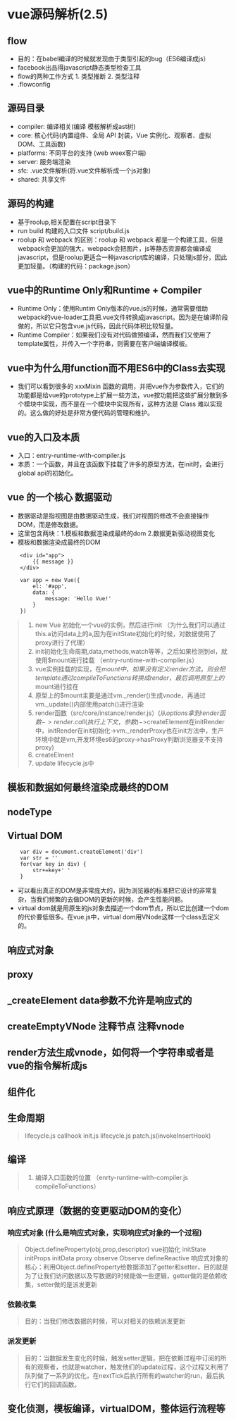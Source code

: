 # vue源码解析(2.5)
## flow
* 目的：在babel编译的时候就发现由于类型引起的bug（ES6编译成js）
* facebook出品得javascript静态类型检查工具
* flow的两种工作方式 1. 类型推断  2. 类型注释
* .flowconfig
## 源码目录
* compiler:     编译相关(编译 模板解析成ast树)
* core:         核心代码(内置组件、全局 API 封装，Vue 实例化、观察者、虚拟DOM、⼯具函数)
* platforms:    不同平台的支持 (web  weex客户端)
* server:       服务端渲染
* sfc:          .vue文件解析(将.vue文件解析成一个js对象)
* shared:       共享文件
## 源码的构建
* 基于roolup,相关配置在script目录下
* run build 构建的入口文件 script/build.js
* roolup 和 webpack 的区别：roolup 和 webpack 都是一个构建工具，但是webpack会更加的强大，webpack会把图片，js等静态资源都会编译成javascript，但是roolup更适合一种javascript库的编译，只处理js部分，因此更加轻量。（构建的代码：package.json）
## vue中的Runtime Only和Runtime + Compiler
* Runtime Only：使用Runtim Only版本的vue.js的时候，通常需要借助webpack的vue-loader工具把.vue文件转换成javascript。因为是在编译阶段做的，所以它只包含vue.js代码，因此代码体积比较轻量。
* Runtime Compiler：如果我们没有对代码做预编译，然而我们又使用了template属性，并传入一个字符串，则需要在客户端编译模板。   
## vue中为什么用function而不用ES6中的Class去实现
* 我们可以看到很多的 xxxMixin 函数的调用，并把vue作为参数传入，它们的功能都是给vue的prototype上扩展一些方法，vue按功能把这些扩展分散到多个模块中实现，而不是在一个模块中实现所有，这种方法是 Class 难以实现的。这么做的好处是非常方便代码的管理和维护。
## vue的入口及本质
* 入口：entry-runtime-with-compiler.js
* 本质：一个函数，并且在该函数下挂载了许多的原型方法，在init时，会进行global api的初始化。
## vue 的一个核心 数据驱动
* 数据驱动是指视图是由数据驱动生成，我们对视图的修改不会直接操作DOM，而是修改数据。
* 这里包含两块：1.模板和数据渲染成最终的dom 2.数据更新驱动视图变化
* 模板和数据渲染成最终的DOM
```
    <div id="app">
        {{ message }}
    </div>

```
```
    var app = new Vue({
        el: '#app',
        data: {
            message: 'Hello Vue!'
        }
    })
```
> 1. new Vue 初始化一个vue的实例，然后进行init （为什么我们可以通过this.a访问data上的a,因为在initState初始化的时候，对数据使用了proxy进行了代理）
> 2. init初始化生命周期,data,methods,watch等等，之后如果检测到el，就使用$mount进行挂载 （entry-runtime-with-compiler.js）
> 3. vue实例挂载的实现，在$mount中，如果没有定义render方法，则会把template通过compileToFunctions转换成render，最后调用原型上的$mount进行挂在
> 4. 原型上的$mount主要是通过vm._render()生成vnode，再通过vm._update()内部使用patch()进行渲染
> 5. render函数（src/core/instance/render.js）(从$options拿到render函数->render.call(执行上下文，参数)->$createElement在initRender中，initRender在init初始化->vm._renderProxy也在init方法中，生产环境中就是vm,开发环境es6的proxy->hasProxy判断浏览器支不支持proxy)
> 6. createElment
> 7. update lifecycle.js中
## 模板和数据如何最终渲染成最终的DOM
## nodeType
## Virtual DOM
```
    var div = document.createElement('div')
    var str = ''
    for(var key in div) {
        str+=key+' '
    }
```
* 可以看出真正的DOM是非常庞大的，因为浏览器的标准把它设计的非常复杂，当我们频繁的去做DOM的更新的时候，会产生性能问题。
* virtual dom就是用原生的js对象去描述一个dom节点，所以它比创建一个dom的代价要低很多。在vue.js中，virtual dom用VNode这样一个class去定义的。
## 响应式对象
## proxy
## _createElement data参数不允许是响应式的
## createEmptyVNode 注释节点 注释vnode
## render方法生成vnode，如何将一个字符串或者是vue的指令解析成js
## 组件化
## 生命周期
> lifecycle.js callhook init.js lifecycle.js patch.js(invokeInsertHook)
## 编译
> 1. 编译入口函数的位置 （enrty-runtime-with-compiler.js compileToFunctions）
## 响应式原理（数据的变更驱动DOM的变化）
### 响应式对象 (什么是响应式对象，实现响应式对象的一个过程)
> Object.defineProperty(obj,prop,descriptor) vue初始化 initState initProps initData proxy observe Observe defineReactive 
> 响应式对象的核心：利用Object.defineProperty给数据添加了getter和setter，目的就是为了让我们访问数据以及写数据的时候能做一些逻辑，getter做的是依赖收集，setter做的是派发更新
### 依赖收集
> 目的：当我们修改数据的时候，可以对相关的依赖派发更新
### 派发更新
> 目的：当数据发生变化的时候，触发setter逻辑，把在依赖过程中订阅的所有的观察者，也就是watcher，触发他们的update过程，这个过程又利用了队列做了一系列的优化，在nextTick后执行所有的watcher的run，最后执行它们的回调函数。
## 变化侦测，模板编译，virtualDOM，整体运行流程等